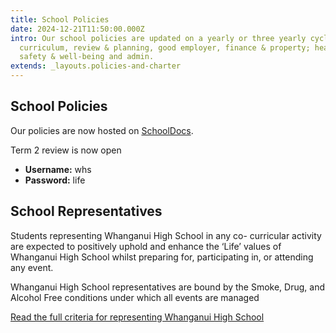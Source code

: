 ```yaml
---
title: School Policies
date: 2024-12-21T11:50:00.000Z
intro: Our school policies are updated on a yearly or three yearly cycle. Including
  curriculum, review & planning, good employer, finance & property; health,
  safety & well-being and admin.
extends: _layouts.policies-and-charter
---
```

## School Policies

Our policies are now hosted on [SchoolDocs](https://whanganuihigh.schooldocs.co.nz/).

Term 2 review is now open

* **Username:** whs
* **Password:** life

## School Representatives

Students representing Whanganui High School in any co- curricular activity are expected to positively uphold and enhance the ‘Life’ values of Whanganui High School whilst preparing for, participating in, or attending any event.

Whanganui High School representatives are bound by the Smoke, Drug, and Alcohol Free conditions under which all events are managed

[Read the full criteria for representing Whanganui High School](https://res.cloudinary.com/whanganuihigh/image/upload/v1659301827/School%20Policies/WHS_School_Representative_Policy_2022.pdf)
